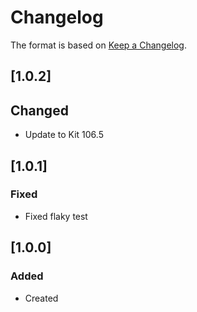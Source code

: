 # Changelog
The format is based on [Keep a Changelog](https://keepachangelog.com/en/1.0.0/).

## [1.0.2]
## Changed
- Update to Kit 106.5

## [1.0.1]
### Fixed
- Fixed flaky test

## [1.0.0]
### Added
- Created
